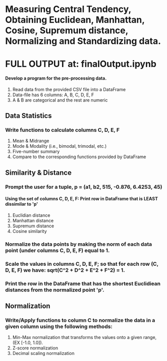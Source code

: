 # Measuring Central Tendency, Obtaining Euclidean, Manhattan, Cosine, Supremum distance, Normalizing and Standardizing data. 
<h1>FULL OUTPUT at: finalOutput.ipynb</h1>
<h4>Develop a program for the pre-processing data.</h4>
<ol>
  <li>Read data from the provided CSV file into a DataFrame</li>
  <li>Data-file has 6 columns: A, B, C, D, E, F</li>
  <li>A & B are categorical and the rest are numeric</li>
</ol>

<h2>Data Statistics</h2>
<h3>Write functions to calculate columns C, D, E, F</h3>
<ol>
  <li>Mean & Midrange</li>
  <li>Mode & Modality (i.e., bimodal, trimodal, etc.)</li>
  <li>Five-number summary</li>
  <li>Compare to the corresponding functions provided by DataFrame</li>
</ol>

<h2>Similarity & Distance</h2>
<h3>Prompt the user for a tuple, p = (a1, b2, 515, -0.876, 6.4253, 45)</h3>
<h4>Using the set of columns C, D, E, F: Print row in DataFrame that is LEAST dissimilar to 'p'</h4>
<ol>
  <li>Euclidian distance</li>
  <li>Manhattan distance</li>
  <li>Supremum distance</li>
  <li>Cosine similarity</li>
</ol>

<h3>Normalize the data points by making the norm of each data point (under columns C, D, E, F) equal to 1. </h3>
<h3>Scale the values in columns C, D, E, F; so that for each row (C, D, E, F) we have: sqrt(C^2 + D^2 + E^2 + F^2) = 1.</h3>
<h3>Print the row in the DataFrame that has the shortest Euclidiean distances from the normalized point 'p'.</h3>

<h2>Normalization</h2>
<h3>Write/Apply functions to column C to normalize the data in a given column using the following methods:</h3>
<ol>
  <li>Min-Max normalization that transforms the values onto a given range, (EX [-1.0, 1.0]).</li>
  <li>Z-score normalization</li>
  <li>Decimal scaling normalization</li>
  
  

